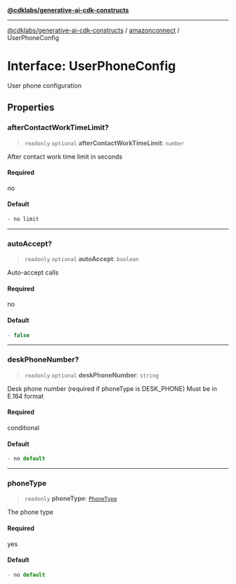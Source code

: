 [**@cdklabs/generative-ai-cdk-constructs**](../../../../README.md)

***

[@cdklabs/generative-ai-cdk-constructs](../../../../README.md) / [amazonconnect](../README.md) / UserPhoneConfig

# Interface: UserPhoneConfig

User phone configuration

## Properties

### afterContactWorkTimeLimit?

> `readonly` `optional` **afterContactWorkTimeLimit**: `number`

After contact work time limit in seconds

#### Required

no

#### Default

```ts
- no limit
```

***

### autoAccept?

> `readonly` `optional` **autoAccept**: `boolean`

Auto-accept calls

#### Required

no

#### Default

```ts
- false
```

***

### deskPhoneNumber?

> `readonly` `optional` **deskPhoneNumber**: `string`

Desk phone number (required if phoneType is DESK_PHONE)
Must be in E.164 format

#### Required

conditional

#### Default

```ts
- no default
```

***

### phoneType

> `readonly` **phoneType**: [`PhoneType`](../enumerations/PhoneType.md)

The phone type

#### Required

yes

#### Default

```ts
- no default
```
